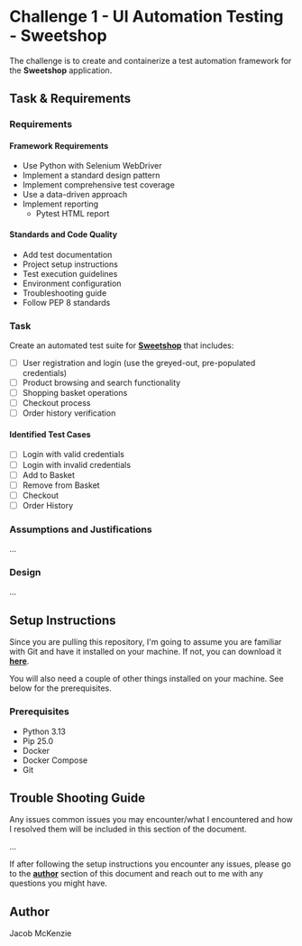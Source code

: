 # **Challenge 1 - UI Automation Testing - Sweetshop**  

The challenge is to create and containerize a test automation framework for the **Sweetshop** application.  

## **Task & Requirements**  

### **Requirements**  

#### **Framework Requirements**  

- Use Python with Selenium WebDriver  
- Implement a standard design pattern  
- Implement comprehensive test coverage  
- Use a data-driven approach  
- Implement reporting
  - Pytest HTML report

#### **Standards and Code Quality**  

- Add test documentation  
- Project setup instructions  
- Test execution guidelines  
- Environment configuration  
- Troubleshooting guide  
- Follow PEP 8 standards  

### **Task**  

Create an automated test suite for **[Sweetshop](https://sweetshop.netlify.app/)** that includes:  

- [ ] User registration and login (use the greyed-out, pre-populated credentials)  
- [ ] Product browsing and search functionality  
- [ ] Shopping basket operations  
- [ ] Checkout process  
- [ ] Order history verification  

#### **Identified Test Cases**  

- [ ] Login with valid credentials  
- [ ] Login with invalid credentials  
- [ ] Add to Basket  
- [ ] Remove from Basket  
- [ ] Checkout  
- [ ] Order History  

### **Assumptions and Justifications**  

...  

### **Design**  

...  

## **Setup Instructions**  

Since you are pulling this repository, I'm going to assume you are familiar with Git and have it installed on your machine. If not, you can download it **[here](https://git-scm.com/downloads)**.  

You will also need a couple of other things installed on your machine. See below for the prerequisites.  

### **Prerequisites**  

- Python 3.13  
- Pip 25.0  
- Docker  
- Docker Compose  
- Git  

## **Trouble Shooting Guide**

Any issues common issues you may encounter/what I encountered and how I resolved them will be included in this section of the document.

...

If after following the setup instructions you encounter any issues, please go to the **[author](#author)** section of this document and reach out to me with any questions you might have.

## **Author**  

Jacob McKenzie
